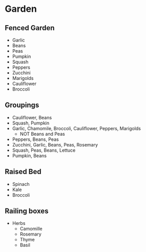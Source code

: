 # Garden

## Fenced Garden
  - Garlic
  - Beans
  - Peas
  - Pumpkin
  - Squash
  - Peppers
  - Zucchini
  - Marigolds
  - Cauliflower
  - Broccoli

## Groupings
  - Cauliflower, Beans
  - Squash, Pumpkin
  - Garlic, Chamomile, Broccoli, Cauliflower, Peppers, Marigolds
    - NOT Beans and Peas
  - Peppers, Beans, Peas
  - Zucchini, Garlic, Beans, Peas, Rosemary
  - Squash, Peas, Beans, Lettuce
  - Pumpkin, Beans

## Raised Bed
 - Spinach
 - Kale
 - Broccoli

## Railing boxes
 - Herbs
   - Camomille
   - Rosemary
   - Thyme
   - Basil